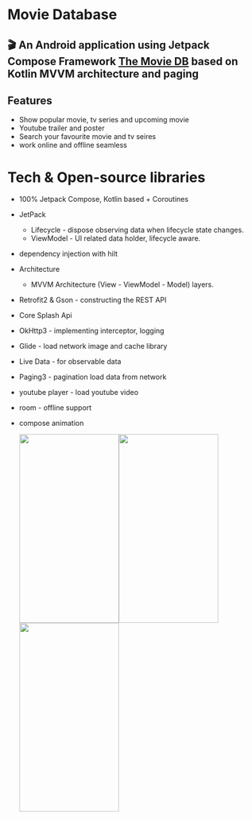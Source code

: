 # Movie Database
## 🎬 An Android application using Jetpack Compose Framework [The Movie DB](https://www.themoviedb.org) based on Kotlin MVVM architecture and paging 

## Features

- Show popular movie, tv series and upcoming movie
- Youtube trailer and poster
- Search your favourite movie and tv seires
- work online and offline seamless

# Tech & Open-source libraries
- 100% Jetpack Compose, Kotlin based + Coroutines
- JetPack
    - Lifecycle - dispose observing data when lifecycle state changes.
    - ViewModel - UI related data holder, lifecycle aware.
- dependency injection with hilt
- Architecture
    - MVVM Architecture (View - ViewModel - Model) layers.
- Retrofit2 & Gson - constructing the REST API
- Core Splash Api
- OkHttp3 - implementing interceptor, logging
- Glide - load network image and cache library
- Live Data - for observable data
- Paging3 - pagination load data from network
- youtube player - load youtube video
- room - offline support
- compose animation


  <img src="https://github.com/user-attachments/assets/607409ed-3adc-48f7-878c-1646d1492156" width="200" height="380"><img src="https://github.com/user-attachments/assets/eb320319-60dc-47e0-9af3-d9f12be4db56" width="200" height="380"><img src="https://github.com/user-attachments/assets/fb5f8016-4070-4d15-9eaf-9567b4988470" width="200" height="380">


